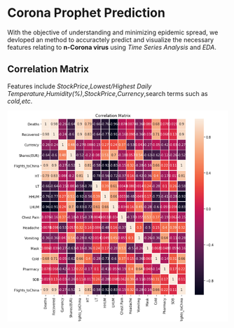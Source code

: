 # Corona Prophet Prediction

With the objective of understanding and minimizing epidemic spread, we devloped an method to accuractely predict and visualize the necessary features relating to **n-Corona virus** using *Time Series Analysis* and *EDA*.



## Correlation Matrix 
Features include  *StockPrice*,*Lowest/Highest Daily Temperature*,*Humidity(%)*,*StockPrice*,*Currency*,search terms such as *cold,etc*.

![](media/Feature_Correlation_Matrix.png)
